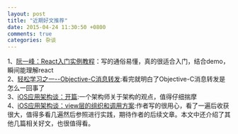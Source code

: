 ```yaml
---
layout: post
title: "近期好文推荐"
date: 2015-04-24 11:30:50 +0800
comments: true  
categories: 杂谈
---
```

1、[阮一峰：React入门实例教程](http://www.ruanyifeng.com/blog/2015/03/react.html)：写的通俗易懂，真的很适合入门，结合demo，瞬间能理解react  
2、[轻松学习之一--Objective-C消息转发](http://www.jianshu.com/p/1bde36ad9938):看完就明白了Objective-C消息转发是怎么一回事了  
3、[iOS应用架构谈：开篇](http://casatwy.com/iosying-yong-jia-gou-tan-kai-pian.html):一个架构师关于架构的观点，值得仔细揣摩  
4、[iOS应用架构谈：view层的组织和调用方案](http://casatwy.com/iosying-yong-jia-gou-tan-viewceng-de-zu-zhi-he-diao-yong-fang-an.html):作者写的很用心，看了一遍后收获很大，值得多看几遍然后参照进行实践，期待作者的后续文章。本文中还介绍了其他几篇相关好文，也很值得看。  


